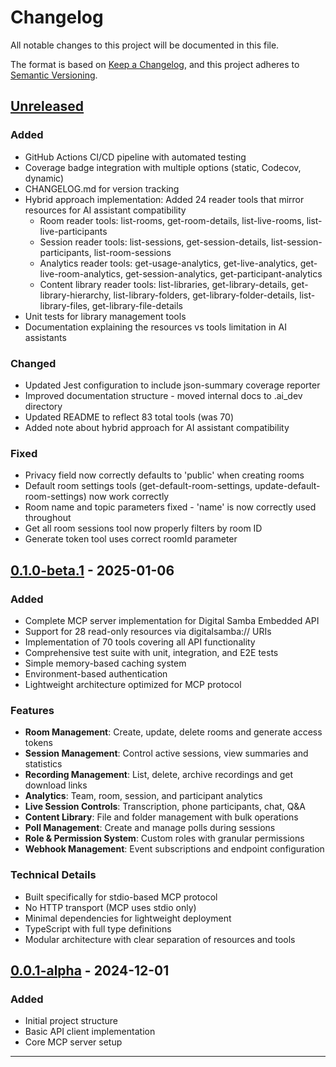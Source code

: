 # Changelog

All notable changes to this project will be documented in this file.

The format is based on [Keep a Changelog](https://keepachangelog.com/en/1.1.0/),
and this project adheres to [Semantic Versioning](https://semver.org/spec/v2.0.0.html).

## [Unreleased]

### Added
- GitHub Actions CI/CD pipeline with automated testing
- Coverage badge integration with multiple options (static, Codecov, dynamic)
- CHANGELOG.md for version tracking
- Hybrid approach implementation: Added 24 reader tools that mirror resources for AI assistant compatibility
  - Room reader tools: list-rooms, get-room-details, list-live-rooms, list-live-participants
  - Session reader tools: list-sessions, get-session-details, list-session-participants, list-room-sessions
  - Analytics reader tools: get-usage-analytics, get-live-analytics, get-live-room-analytics, get-session-analytics, get-participant-analytics
  - Content library reader tools: list-libraries, get-library-details, get-library-hierarchy, list-library-folders, get-library-folder-details, list-library-files, get-library-file-details
- Unit tests for library management tools
- Documentation explaining the resources vs tools limitation in AI assistants

### Changed
- Updated Jest configuration to include json-summary coverage reporter
- Improved documentation structure - moved internal docs to .ai_dev directory
- Updated README to reflect 83 total tools (was 70)
- Added note about hybrid approach for AI assistant compatibility

### Fixed
- Privacy field now correctly defaults to 'public' when creating rooms
- Default room settings tools (get-default-room-settings, update-default-room-settings) now work correctly
- Room name and topic parameters fixed - 'name' is now correctly used throughout
- Get all room sessions tool now properly filters by room ID
- Generate token tool uses correct roomId parameter

## [0.1.0-beta.1] - 2025-01-06

### Added
- Complete MCP server implementation for Digital Samba Embedded API
- Support for 28 read-only resources via digitalsamba:// URIs
- Implementation of 70 tools covering all API functionality
- Comprehensive test suite with unit, integration, and E2E tests
- Simple memory-based caching system
- Environment-based authentication
- Lightweight architecture optimized for MCP protocol

### Features
- **Room Management**: Create, update, delete rooms and generate access tokens
- **Session Management**: Control active sessions, view summaries and statistics
- **Recording Management**: List, delete, archive recordings and get download links
- **Analytics**: Team, room, session, and participant analytics
- **Live Session Controls**: Transcription, phone participants, chat, Q&A
- **Content Library**: File and folder management with bulk operations
- **Poll Management**: Create and manage polls during sessions
- **Role & Permission System**: Custom roles with granular permissions
- **Webhook Management**: Event subscriptions and endpoint configuration

### Technical Details
- Built specifically for stdio-based MCP protocol
- No HTTP transport (MCP uses stdio only)
- Minimal dependencies for lightweight deployment
- TypeScript with full type definitions
- Modular architecture with clear separation of resources and tools

## [0.0.1-alpha] - 2024-12-01

### Added
- Initial project structure
- Basic API client implementation
- Core MCP server setup

---

[Unreleased]: https://github.com/digitalsamba/embedded-api-mcp-server/compare/v0.1.0-beta.1...HEAD
[0.1.0-beta.1]: https://github.com/digitalsamba/embedded-api-mcp-server/compare/v0.0.1-alpha...v0.1.0-beta.1
[0.0.1-alpha]: https://github.com/digitalsamba/embedded-api-mcp-server/releases/tag/v0.0.1-alpha